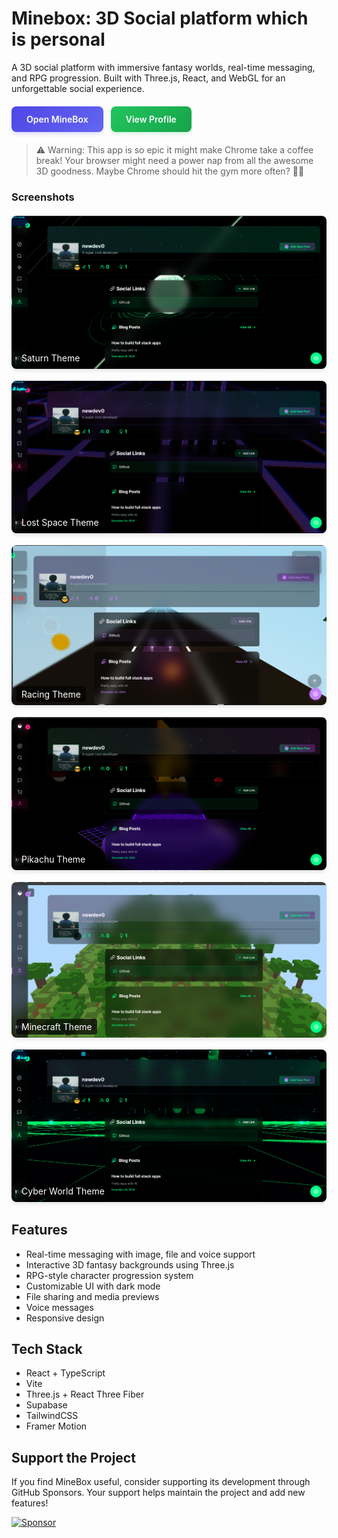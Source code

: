 # Minebox: 3D Social platform which is personal

A 3D social platform with immersive fantasy worlds, real-time messaging, and RPG progression. Built with Three.js, React, and WebGL for an unforgettable social experience.
<div style="margin: 20px 0; display: flex; gap: 12px;">
  <a href="https://minebox.newdev0.me" style="display: inline-block; padding: 12px 24px; background: linear-gradient(135deg, #4F46E5, #6366F1); color: white; text-decoration: none; border-radius: 8px; font-weight: 600; box-shadow: 0 4px 6px -1px rgba(79, 70, 229, 0.2); transition: all 0.2s;">
    Open MineBox
  </a>
  <a href="https://minebox.newdev0.me/newdev0" style="display: inline-block; padding: 12px 24px; background: linear-gradient(135deg, #22C55E, #16A34A); color: white; text-decoration: none; border-radius: 8px; font-weight: 600; box-shadow: 0 4px 6px -1px rgba(34, 197, 94, 0.2); transition: all 0.2s;">
    View Profile
  </a>
</div>

> ⚠️ Warning: This app is so epic it might make Chrome take a coffee break! Your browser might need a power nap from all the awesome 3D goodness. Maybe Chrome should hit the gym more often? 🏋️‍♂️

### Screenshots
<div style="display: grid; grid-template-columns: repeat(auto-fit, minmax(300px, 1fr)); gap: 16px; margin: 20px 0;">
  <div style="position: relative;">
    <img src="./screenshots/saturn.png" alt="Saturn" style="width: 100%; border-radius: 8px; box-shadow: 0 4px 6px -1px rgba(0,0,0,0.1);" />
    <div style="position: absolute; bottom: 8px; left: 8px; background: rgba(0,0,0,0.7); padding: 4px 8px; border-radius: 4px; color: white;">Saturn Theme</div>
  </div>
  <div style="position: relative;">
    <img src="./screenshots/lost_space.png" alt="Lost Space" style="width: 100%; border-radius: 8px; box-shadow: 0 4px 6px -1px rgba(0,0,0,0.1);" />
    <div style="position: absolute; bottom: 8px; left: 8px; background: rgba(0,0,0,0.7); padding: 4px 8px; border-radius: 4px; color: white;">Lost Space Theme</div>
  </div>
  <div style="position: relative;">
    <img src="./screenshots/racing.png" alt="Racing" style="width: 100%; border-radius: 8px; box-shadow: 0 4px 6px -1px rgba(0,0,0,0.1);" />
    <div style="position: absolute; bottom: 8px; left: 8px; background: rgba(0,0,0,0.7); padding: 4px 8px; border-radius: 4px; color: white;">Racing Theme</div>
  </div>
  <div style="position: relative;">
    <img src="./screenshots/pikachu.png" alt="Pikachu" style="width: 100%; border-radius: 8px; box-shadow: 0 4px 6px -1px rgba(0,0,0,0.1);" />
    <div style="position: absolute; bottom: 8px; left: 8px; background: rgba(0,0,0,0.7); padding: 4px 8px; border-radius: 4px; color: white;">Pikachu Theme</div>
  </div>
  <div style="position: relative;">
    <img src="./screenshots/minecraft.png" alt="Minecraft" style="width: 100%; border-radius: 8px; box-shadow: 0 4px 6px -1px rgba(0,0,0,0.1);" />
    <div style="position: absolute; bottom: 8px; left: 8px; background: rgba(0,0,0,0.7); padding: 4px 8px; border-radius: 4px; color: white;">Minecraft Theme</div>
  </div>
  <div style="position: relative;">
    <img src="./screenshots/cyber_world.png" alt="Cyber World" style="width: 100%; border-radius: 8px; box-shadow: 0 4px 6px -1px rgba(0,0,0,0.1);" />
    <div style="position: absolute; bottom: 8px; left: 8px; background: rgba(0,0,0,0.7); padding: 4px 8px; border-radius: 4px; color: white;">Cyber World Theme</div>
  </div>
</div>

## Features

- Real-time messaging with image, file and voice support
- Interactive 3D fantasy backgrounds using Three.js
- RPG-style character progression system
- Customizable UI with dark mode
- File sharing and media previews
- Voice messages
- Responsive design

## Tech Stack

- React + TypeScript
- Vite
- Three.js + React Three Fiber
- Supabase
- TailwindCSS
- Framer Motion


## Support the Project

If you find MineBox useful, consider supporting its development through GitHub Sponsors. Your support helps maintain the project and add new features!

[![Sponsor](https://img.shields.io/static/v1?label=Sponsor&message=%E2%9D%A4&logo=GitHub&color=%23fe8e86)](https://github.com/sponsors/new-dev0)


